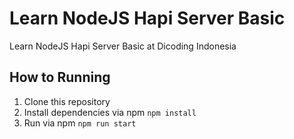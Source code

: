 # Learn NodeJS Hapi Server Basic
Learn NodeJS Hapi Server Basic at Dicoding Indonesia  
## How to Running
1. Clone this repository
2. Install dependencies via npm 
`npm install`
3. Run via npm
`npm run start`